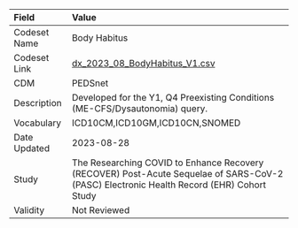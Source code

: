 |Field        |Value                                                                                                                                    |
|:------------|:----------------------------------------------------------------------------------------------------------------------------------------|
|Codeset Name |Body Habitus                                                                                                                             |
|Codeset Link |[dx_2023_08_BodyHabitus_V1.csv](https://github.com/PEDSnet/Variable-Dictionary/blob/main/conditions/dx_2023_08_BodyHabitus_V1.csv)       |
|CDM          |PEDSnet                                                                                                                                  |
|Description  |Developed for the Y1, Q4 Preexisting Conditions (ME-CFS/Dysautonomia) query.                                                             |
|Vocabulary   |ICD10CM,ICD10GM,ICD10CN,SNOMED                                                                                                           |
|Date Updated |2023-08-28                                                                                                                               |
|Study        |The Researching COVID to Enhance Recovery (RECOVER) Post-Acute Sequelae of SARS-CoV-2 (PASC) Electronic Health Record (EHR) Cohort Study |
|Validity     |Not Reviewed                                                                                                                             |
